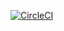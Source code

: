 [![CircleCI](https://circleci.com/gh/MilczekT1/mail/tree/master.svg?style=shield)](https://circleci.com/gh/MilczekT1/family-management/tree/master)
